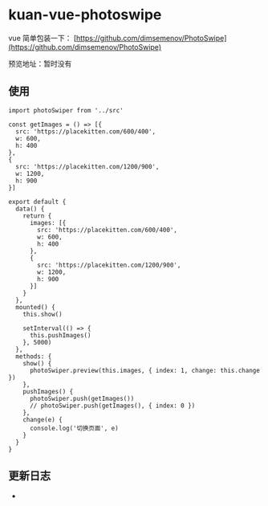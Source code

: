 # kuan-vue-photoswipe

vue 简单包装一下：
[https://github.com/dimsemenov/PhotoSwipe](https://github.com/dimsemenov/PhotoSwipe)

预览地址：暂时没有

## 使用

```
import photoSwiper from '../src'

const getImages = () => [{
  src: 'https://placekitten.com/600/400',
  w: 600,
  h: 400
},
{
  src: 'https://placekitten.com/1200/900',
  w: 1200,
  h: 900
}]

export default {
  data() {
    return {
      images: [{
        src: 'https://placekitten.com/600/400',
        w: 600,
        h: 400
      },
      {
        src: 'https://placekitten.com/1200/900',
        w: 1200,
        h: 900
      }]
    }
  },
  mounted() {
    this.show()

    setInterval(() => {
      this.pushImages()
    }, 5000)
  },
  methods: {
    show() {
      photoSwiper.preview(this.images, { index: 1, change: this.change })
    },
    pushImages() {
      photoSwiper.push(getImages())
      // photoSwiper.push(getImages(), { index: 0 })
    },
    change(e) {
      console.log('切换页面', e)
    }
  }
}
```

## 更新日志

-
